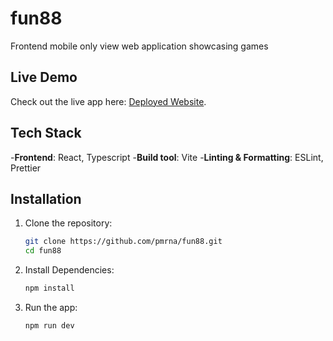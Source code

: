 # fun88

Frontend mobile only view web application showcasing games

## Live Demo

Check out the live app here: [Deployed Website](https://fun88-vert-nu.vercel.app).

## Tech Stack

   -**Frontend**: React, Typescript 
   -**Build tool**: Vite 
   -**Linting & Formatting**: ESLint, Prettier

## Installation

1. Clone the repository:
   ```bash
   git clone https://github.com/pmrna/fun88.git
   cd fun88
   ```
2. Install Dependencies:

   ```bash
   npm install
   ```

3. Run the app:

   ```bash
   npm run dev
   ```
